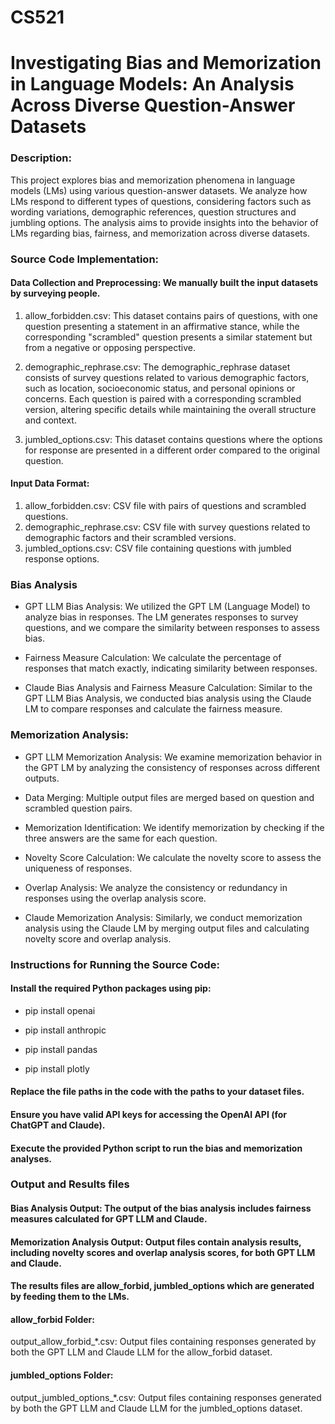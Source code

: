 # CS521

# Investigating Bias and Memorization in Language Models: An Analysis Across Diverse Question-Answer Datasets

### Description:
This project explores bias and memorization phenomena in language models (LMs) using various question-answer datasets. We analyze how LMs respond to different types of questions, considering factors such as wording variations, demographic references, question structures and jumbling options. The analysis aims to provide insights into the behavior of LMs regarding bias, fairness, and memorization across diverse datasets.

### Source Code Implementation:

#### Data Collection and Preprocessing: We manually built the input datasets by surveying people.

1. allow_forbidden.csv: This dataset contains pairs of questions, with one question presenting a statement in an affirmative stance, while the corresponding "scrambled" question presents a similar statement but from a negative or opposing perspective.

2. demographic_rephrase.csv: The demographic_rephrase dataset consists of survey questions related to various demographic factors, such as location, socioeconomic status, and personal opinions or concerns. Each question is paired with a corresponding scrambled version, altering specific details while maintaining the overall structure and context.

3. jumbled_options.csv: This dataset contains questions where the options for response are presented in a different order compared to the original question.

#### Input Data Format:
1. allow_forbidden.csv: CSV file with pairs of questions and scrambled questions.
2. demographic_rephrase.csv: CSV file with survey questions related to demographic factors and their scrambled versions.
3. jumbled_options.csv: CSV file containing questions with jumbled response options.

### Bias Analysis

* GPT LLM Bias Analysis: We utilized the GPT LM (Language Model) to analyze bias in responses. The LM generates responses to survey questions, and we compare the similarity between responses to assess bias.

* Fairness Measure Calculation: We calculate the percentage of responses that match exactly, indicating similarity between responses.

* Claude Bias Analysis and Fairness Measure Calculation: Similar to the GPT LLM Bias Analysis, we conducted bias analysis using the Claude LM to compare responses and calculate the fairness measure.


### Memorization Analysis:

* GPT LLM Memorization Analysis: We examine memorization behavior in the GPT LM by analyzing the consistency of responses across different outputs.

* Data Merging: Multiple output files are merged based on question and scrambled question pairs.

* Memorization Identification: We identify memorization by checking if the three answers are the same for each question.

* Novelty Score Calculation: We calculate the novelty score to assess the uniqueness of responses.

* Overlap Analysis: We analyze the consistency or redundancy in responses using the overlap analysis score.

* Claude Memorization Analysis: Similarly, we conduct memorization analysis using the Claude LM by merging output files and calculating novelty score and overlap analysis.


### Instructions for Running the Source Code:

#### Install the required Python packages using pip:

* pip install openai

* pip install anthropic

* pip install pandas

* pip install plotly

#### Replace the file paths in the code with the paths to your dataset files.
#### Ensure you have valid API keys for accessing the OpenAI API (for ChatGPT and Claude).
#### Execute the provided Python script to run the bias and memorization analyses.


### Output and Results files

#### Bias Analysis Output: The output of the bias analysis includes fairness measures calculated for GPT LLM and Claude.
#### Memorization Analysis Output: Output files contain analysis results, including novelty scores and overlap analysis scores, for both GPT LLM and Claude.
#### The results files are allow_forbid, jumbled_options which are generated by feeding them to the LMs.

#### allow_forbid Folder:
output_allow_forbid_*.csv: Output files containing responses generated by both the GPT LLM and Claude LLM for the allow_forbid dataset.
#### jumbled_options Folder:
output_jumbled_options_*.csv: Output files containing responses generated by both the GPT LLM and Claude LLM for the jumbled_options dataset.


